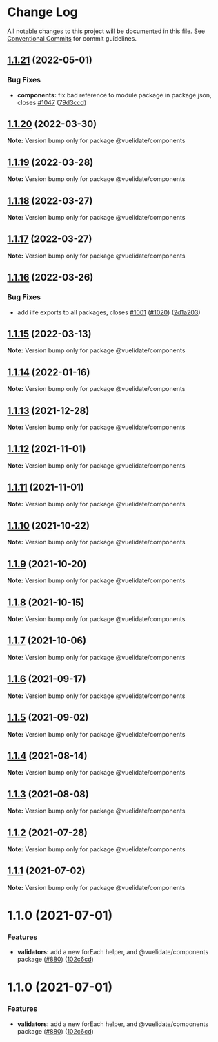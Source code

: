 # Change Log

All notable changes to this project will be documented in this file.
See [Conventional Commits](https://conventionalcommits.org) for commit guidelines.

## [1.1.21](https://github.com/vuelidate/vuelidate/compare/@vuelidate/components@1.1.20...@vuelidate/components@1.1.21) (2022-05-01)


### Bug Fixes

* **components:** fix bad reference to module package in package.json, closes [#1047](https://github.com/vuelidate/vuelidate/issues/1047) ([79d3ccd](https://github.com/vuelidate/vuelidate/commit/79d3ccd5cfc5dee136801fb139983e48a16011a6))





## [1.1.20](https://github.com/vuelidate/vuelidate/compare/@vuelidate/components@1.1.19...@vuelidate/components@1.1.20) (2022-03-30)

**Note:** Version bump only for package @vuelidate/components





## [1.1.19](https://github.com/vuelidate/vuelidate/compare/@vuelidate/components@1.1.18...@vuelidate/components@1.1.19) (2022-03-28)

**Note:** Version bump only for package @vuelidate/components





## [1.1.18](https://github.com/vuelidate/vuelidate/compare/@vuelidate/components@1.1.17...@vuelidate/components@1.1.18) (2022-03-27)

**Note:** Version bump only for package @vuelidate/components





## [1.1.17](https://github.com/vuelidate/vuelidate/compare/@vuelidate/components@1.1.16...@vuelidate/components@1.1.17) (2022-03-27)

**Note:** Version bump only for package @vuelidate/components





## [1.1.16](https://github.com/vuelidate/vuelidate/compare/@vuelidate/components@1.1.15...@vuelidate/components@1.1.16) (2022-03-26)


### Bug Fixes

* add iife exports to all packages, closes [#1001](https://github.com/vuelidate/vuelidate/issues/1001) ([#1020](https://github.com/vuelidate/vuelidate/issues/1020)) ([2d1a203](https://github.com/vuelidate/vuelidate/commit/2d1a2034cddc0c473b7bfa1e44ac5601ee2dbce3))





## [1.1.15](https://github.com/vuelidate/vuelidate/compare/@vuelidate/components@1.1.14...@vuelidate/components@1.1.15) (2022-03-13)

**Note:** Version bump only for package @vuelidate/components





## [1.1.14](https://github.com/vuelidate/vuelidate/compare/@vuelidate/components@1.1.13...@vuelidate/components@1.1.14) (2022-01-16)

**Note:** Version bump only for package @vuelidate/components





## [1.1.13](https://github.com/vuelidate/vuelidate/compare/@vuelidate/components@1.1.12...@vuelidate/components@1.1.13) (2021-12-28)

**Note:** Version bump only for package @vuelidate/components





## [1.1.12](https://github.com/vuelidate/vuelidate/compare/@vuelidate/components@1.1.11...@vuelidate/components@1.1.12) (2021-11-01)

**Note:** Version bump only for package @vuelidate/components





## [1.1.11](https://github.com/vuelidate/vuelidate/compare/@vuelidate/components@1.1.10...@vuelidate/components@1.1.11) (2021-11-01)

**Note:** Version bump only for package @vuelidate/components





## [1.1.10](https://github.com/vuelidate/vuelidate/compare/@vuelidate/components@1.1.9...@vuelidate/components@1.1.10) (2021-10-22)

**Note:** Version bump only for package @vuelidate/components





## [1.1.9](https://github.com/vuelidate/vuelidate/compare/@vuelidate/components@1.1.8...@vuelidate/components@1.1.9) (2021-10-20)

**Note:** Version bump only for package @vuelidate/components





## [1.1.8](https://github.com/vuelidate/vuelidate/compare/@vuelidate/components@1.1.7...@vuelidate/components@1.1.8) (2021-10-15)

**Note:** Version bump only for package @vuelidate/components





## [1.1.7](https://github.com/vuelidate/vuelidate/compare/@vuelidate/components@1.1.6...@vuelidate/components@1.1.7) (2021-10-06)

**Note:** Version bump only for package @vuelidate/components





## [1.1.6](https://github.com/vuelidate/vuelidate/compare/@vuelidate/components@1.1.5...@vuelidate/components@1.1.6) (2021-09-17)

**Note:** Version bump only for package @vuelidate/components





## [1.1.5](https://github.com/vuelidate/vuelidate/compare/@vuelidate/components@1.1.4...@vuelidate/components@1.1.5) (2021-09-02)

**Note:** Version bump only for package @vuelidate/components





## [1.1.4](https://github.com/vuelidate/vuelidate/compare/@vuelidate/components@1.1.3...@vuelidate/components@1.1.4) (2021-08-14)

**Note:** Version bump only for package @vuelidate/components





## [1.1.3](https://github.com/vuelidate/vuelidate/compare/@vuelidate/components@1.1.2...@vuelidate/components@1.1.3) (2021-08-08)

**Note:** Version bump only for package @vuelidate/components





## [1.1.2](https://github.com/vuelidate/vuelidate/compare/@vuelidate/components@1.1.1...@vuelidate/components@1.1.2) (2021-07-28)

**Note:** Version bump only for package @vuelidate/components





## [1.1.1](https://github.com/vuelidate/vuelidate/compare/@vuelidate/components@1.1.0...@vuelidate/components@1.1.1) (2021-07-02)

**Note:** Version bump only for package @vuelidate/components





# 1.1.0 (2021-07-01)


### Features

* **validators:** add a new forEach helper, and @vuelidate/components package ([#880](https://github.com/vuelidate/vuelidate/issues/880)) ([102c6cd](https://github.com/vuelidate/vuelidate/commit/102c6cde3deb5ead7da157d00ac7a964ae596a96))





# 1.1.0 (2021-07-01)


### Features

* **validators:** add a new forEach helper, and @vuelidate/components package ([#880](https://github.com/vuelidate/vuelidate/issues/880)) ([102c6cd](https://github.com/vuelidate/vuelidate/commit/102c6cde3deb5ead7da157d00ac7a964ae596a96))
